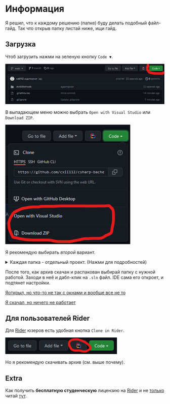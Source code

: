 # Информация
Я решил, что к каждому решению (папке) буду делать подобный файл-гайд. Так что открыв папку листай ниже, ищи гайд.

## Загрузка
Чтоб загрузить нажми на зеленую кнопку `Code ▼`.

![Загрузка архива][pic1]

В выпадающем меню можно выбрать `Open with Visual Studio` или `Download ZIP`.

![Выбор варианта загрузки][pic2]

Я рекомендую выбирать *второй* вариант.

<details>
  <summary>
    Каждая папка - отдельный проект. (Нажми для подробностей)
  </summary>
  Если открыть целиком всю папку <code>csharp-bachelor-2</code>, скорее всего возникнет конфликт (из-за множества точек входа), между проектами, не проверял. Связано это исключительно с тем, как работает C#.
</details>

После того, как архив скачан и распакован выбирай папку с нужной работой. Заходи в неё и дабл-клик на `.sln` файл. IDE сама его откроет, и подтянет настройки.

[Яоткрыл, но что-то не так с окнами и вообще все не то][fixes]

[Я скачал, но ничего не работает][fixes]

## Для пользователей Rider
Для [Rider][rider] юзеров есть удобная кнопка `Clone in Rider`.

![Закрузка через Rider][pic3]

Но я рекомендую скачивать архив (см. выше почему).

## Extra
Как получить **бесплатную студенческую** лицензию на [Rider][rider] и не [только][features] читай [тут][guide].


[pic1]: ./sources/download.png
[pic2]: ./sources/download-2.png
[pic3]: ./sources/download-3.png

[rider]: https://www.jetbrains.com/rider/
[features]: https://www.jetbrains.com/community/education/#students/faq
[guide]: ./educational-license.md
[fixes]: ./fixes.md
